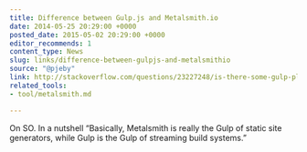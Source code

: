 ```yaml
---
title: Difference between Gulp.js and Metalsmith.io
date: 2014-05-25 20:29:00 +0000
posted_date: 2015-05-02 20:29:00 +0000
editor_recommends: 1
content_type: News
slug: links/difference-between-gulpjs-and-metalsmithio
source: "@pjeby"
link: http://stackoverflow.com/questions/23227248/is-there-some-gulp-plugin-that-lets-it-perform-the-function-of-a-static-site-gen/23858857?sgp=2#23858857
related_tools:
- tool/metalsmith.md

---
```

On SO. In a nutshell “Basically, Metalsmith is really the Gulp of static site generators, while Gulp is the Gulp of streaming build systems.”



